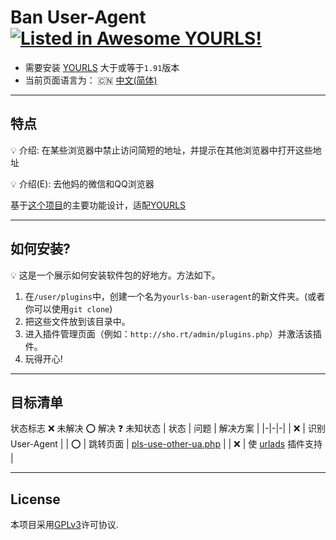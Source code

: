 # Ban User-Agent [![Listed in Awesome YOURLS!](https://img.shields.io/badge/Awesome-YOURLS-C5A3BE)](https://github.com/YOURLS/awesome-yourls/)
- 需要安装 [YOURLS](https://yourls.org) 大于或等于`1.91`版本
- 当前页面语言为： :cn: [中文(简体)](./zh_CN.md)

---
## 特点
:bulb: 介绍: 在某些浏览器中禁止访问简短的地址，并提示在其他浏览器中打开这些地址

:bulb: 介绍(E): 去他妈的微信和QQ浏览器

基于[这个项目](https://github.com/8Mi-Tech/short-url-mini-cn)的主要功能设计，适配[YOURLS](https://yourls.org)

---
## 如何安装?

:bulb: 这是一个展示如何安装软件包的好地方。方法如下。

1. 在`/user/plugins`中，创建一个名为`yourls-ban-useragent`的新文件夹。(或者你可以使用`git clone`)
2. 把这些文件放到该目录中。
3. 进入插件管理页面（例如：`http://sho.rt/admin/plugins.php`）并激活该插件。
4. 玩得开心!

---
## 目标清单
状态标志    :x: 未解决    :o: 解决   :question: 未知状态
| 状态 | 问题 |  解决方案 |
|-|-|-|
| :x: | 识别User-Agent |
| :o: | 跳转页面 | [pls-use-other-ua.php](../pls-use-othher-ua.php) |
| :x: | 使 [urlads](https://github.com/8Mi-Tech/yourls-conditional-urlads) 插件支持 | 

---
## License

本项目采用[GPLv3](../LICENSE)许可协议.
